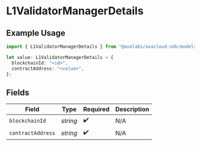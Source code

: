 # L1ValidatorManagerDetails

## Example Usage

```typescript
import { L1ValidatorManagerDetails } from "@avalabs/avacloud-sdk/models/components";

let value: L1ValidatorManagerDetails = {
  blockchainId: "<id>",
  contractAddress: "<value>",
};
```

## Fields

| Field              | Type               | Required           | Description        |
| ------------------ | ------------------ | ------------------ | ------------------ |
| `blockchainId`     | *string*           | :heavy_check_mark: | N/A                |
| `contractAddress`  | *string*           | :heavy_check_mark: | N/A                |